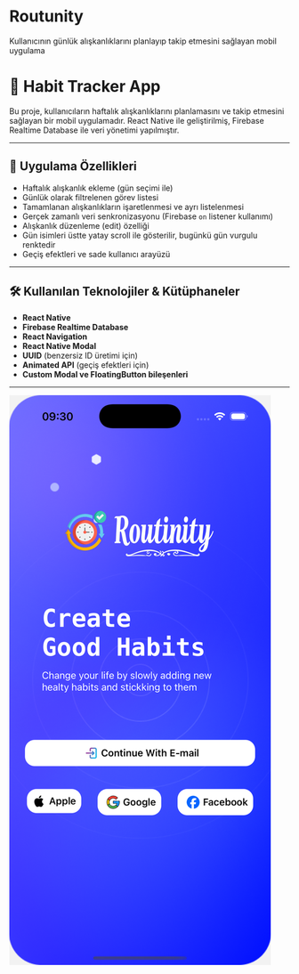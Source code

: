 # Routunity
Kullanıcının günlük alışkanlıklarını planlayıp takip etmesini sağlayan mobil uygulama

# 🧠 Habit Tracker App

Bu proje, kullanıcıların haftalık alışkanlıklarını planlamasını ve takip etmesini sağlayan bir mobil uygulamadır. React Native ile geliştirilmiş, Firebase Realtime Database ile veri yönetimi yapılmıştır.

---

## 📱 Uygulama Özellikleri

- Haftalık alışkanlık ekleme (gün seçimi ile)
- Günlük olarak filtrelenen görev listesi
- Tamamlanan alışkanlıkların işaretlenmesi ve ayrı listelenmesi
- Gerçek zamanlı veri senkronizasyonu (Firebase `on` listener kullanımı)
- Alışkanlık düzenleme (edit) özelliği
- Gün isimleri üstte yatay scroll ile gösterilir, bugünkü gün vurgulu renktedir
- Geçiş efektleri ve sade kullanıcı arayüzü

---

## 🛠️ Kullanılan Teknolojiler & Kütüphaneler

- **React Native**
- **Firebase Realtime Database**
- **React Navigation**
- **React Native Modal**
- **UUID** (benzersiz ID üretimi için)
- **Animated API** (geçiş efektleri için)
- **Custom Modal ve FloatingButton bileşenleri**

---

![Ana Sayfa Görseli](./src/Assets/ss1.png)



